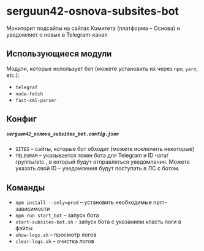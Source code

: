 # serguun42-osnova-subsites-bot
Мониторит подсайты на сайтах Комитета (платформа – Основа) и уведомляет о новых в Telegram-канал


## Использующиеся модули

Модули, которые использует бот (можете установить их через `npm`, `yarn`, etc.):
* `telegraf`
* `node-fetch`
* `fast-xml-parser`


## Конфиг
##### `serguun42_osnova_subsites_bot.config.json`

* `SITES` – сайты, которые бот обходит (можете исключить некоторые)
* `TELEGRAM` – указывается токен бота для Telegram и ID чата/группы/etc., в который будут отправляться уведомления. Можете указать свой ID – уведомления будут поступать в ЛС с ботом.


## Команды

* `npm install --only=prod` – установить необходимые npm-зависимости
* `npm run start_bot` – запуск бота
* `start-subsites-bot.sh` – запуск бота с указанием класть логи в файлы
* `show-logs.sh` – просмотр логов
* `clear-logs.sh` – очистка логов
